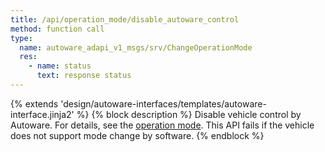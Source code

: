 ```yaml
---
title: /api/operation_mode/disable_autoware_control
method: function call
type:
  name: autoware_adapi_v1_msgs/srv/ChangeOperationMode
  res:
    - name: status
      text: response status
---
```


{% extends 'design/autoware-interfaces/templates/autoware-interface.jinja2' %}
{% block description %}
Disable vehicle control by Autoware. For details, see the [operation mode](./index.md).
This API fails if the vehicle does not support mode change by software.
{% endblock %}
